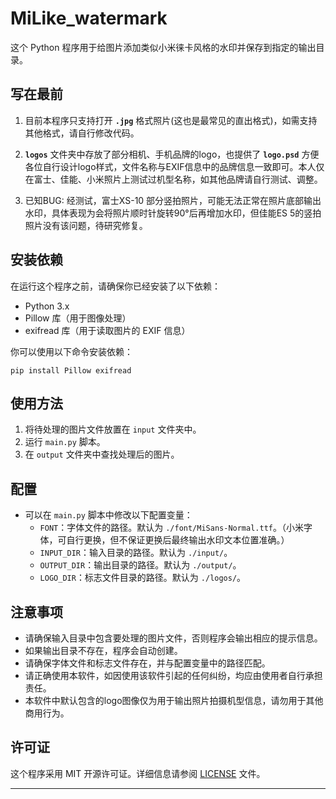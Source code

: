 # MiLike_watermark

这个 Python 程序用于给图片添加类似小米徕卡风格的水印并保存到指定的输出目录。

## 写在最前

1. 目前本程序只支持打开 **`.jpg`** 格式照片(这也是最常见的直出格式)，如需支持其他格式，请自行修改代码。

2. **`logos`** 文件夹中存放了部分相机、手机品牌的logo，也提供了 **`logo.psd`** 方便各位自行设计logo样式，文件名称与EXIF信息中的品牌信息一致即可。本人仅在富士、佳能、小米照片上测试过机型名称，如其他品牌请自行测试、调整。

3. 已知BUG: 经测试，富士XS-10 部分竖拍照片，可能无法正常在照片底部输出水印，具体表现为会将照片顺时针旋转90°后再增加水印，但佳能ES 5的竖拍照片没有该问题，待研究修复。

## 安装依赖

在运行这个程序之前，请确保你已经安装了以下依赖：

- Python 3.x
- Pillow 库（用于图像处理）
- exifread 库（用于读取图片的 EXIF 信息）

你可以使用以下命令安装依赖：

```
pip install Pillow exifread
```

## 使用方法

1. 将待处理的图片文件放置在 `input` 文件夹中。
2. 运行 `main.py` 脚本。
3. 在 `output` 文件夹中查找处理后的图片。

## 配置

- 可以在 `main.py` 脚本中修改以下配置变量：
  - `FONT`：字体文件的路径。默认为 `./font/MiSans-Normal.ttf`。（小米字体，可自行更换，但不保证更换后最终输出水印文本位置准确。）
  - `INPUT_DIR`：输入目录的路径。默认为 `./input/`。
  - `OUTPUT_DIR`：输出目录的路径。默认为 `./output/`。
  - `LOGO_DIR`：标志文件目录的路径。默认为 `./logos/`。

## 注意事项

- 请确保输入目录中包含要处理的图片文件，否则程序会输出相应的提示信息。
- 如果输出目录不存在，程序会自动创建。
- 请确保字体文件和标志文件存在，并与配置变量中的路径匹配。
- 请正确使用本软件，如因使用该软件引起的任何纠纷，均应由使用者自行承担责任。
- 本软件中默认包含的logo图像仅为用于输出照片拍摄机型信息，请勿用于其他商用行为。

## 许可证

这个程序采用 MIT 开源许可证。详细信息请参阅 [LICENSE](./LICENSE) 文件。

---
